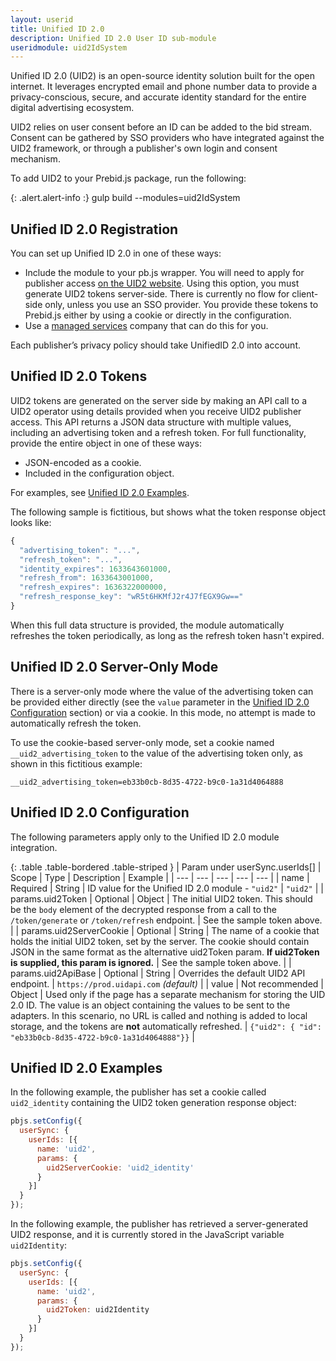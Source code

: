 ```yaml
---
layout: userid
title: Unified ID 2.0
description: Unified ID 2.0 User ID sub-module
useridmodule: uid2IdSystem
---
```


Unified ID 2.0 (UID2) is an open-source identity solution built for the open internet. It leverages encrypted email and phone number data to provide a privacy-conscious, secure, and accurate identity standard for the entire digital advertising ecosystem.

UID2 relies on user consent before an ID can be added to the bid stream. Consent can be gathered by SSO providers who have integrated against the UID2 framework, or through a publisher's own login and consent mechanism.

To add UID2 to your Prebid.js package, run the following:

{: .alert.alert-info :}
gulp build --modules=uid2IdSystem

## Unified ID 2.0 Registration

You can set up Unified ID 2.0 in one of these ways:

- Include the module to your pb.js wrapper. You will need to apply for publisher access [on the UID2 website](https://unifiedid.com/request-access). Using this option, you must generate UID2 tokens server-side. There is currently no flow for client-side only, unless you use an SSO provider. You provide these tokens to Prebid.js either by using a cookie or directly in the configuration.
- Use a [managed services](https://prebid.org/product-suite/managed-services/) company that can do this for you.

Each publisher’s privacy policy should take UnifiedID 2.0 into account.

## Unified ID 2.0 Tokens

UID2 tokens are generated on the server side by making an API call to a UID2 operator using details provided when you receive UID2 publisher access. This API returns a JSON data structure with multiple values, including an advertising token and a refresh token. For full functionality, provide the entire object in one of these ways:

- JSON-encoded as a cookie.
- Included in the configuration object.

For examples, see [Unified ID 2.0 Examples](#unified-id-20-examples).

The following sample is fictitious, but shows what the token response object looks like:

```javascript
{
  "advertising_token": "...",
  "refresh_token": "...",
  "identity_expires": 1633643601000,
  "refresh_from": 1633643001000,
  "refresh_expires": 1636322000000,
  "refresh_response_key": "wR5t6HKMfJ2r4J7fEGX9Gw=="
}
```

When this full data structure is provided, the module automatically refreshes the token periodically, as long as the refresh token hasn't expired.

## Unified ID 2.0 Server-Only Mode

There is a server-only mode where the value of the advertising token can be provided either directly (see the `value` parameter in the [Unified ID 2.0 Configuration](#unified-id-20-configuration) section) or via a cookie. In this mode, no attempt is made to automatically refresh the token.

To use the cookie-based server-only mode, set a cookie named `__uid2_advertising_token` to the value of the advertising token only, as shown in this fictitious example:

`__uid2_advertising_token=eb33b0cb-8d35-4722-b9c0-1a31d4064888`

## Unified ID 2.0 Configuration

The following parameters apply only to the Unified ID 2.0 module integration.

{: .table .table-bordered .table-striped }
| Param under userSync.userIds[] | Scope | Type | Description | Example |
| --- | --- | --- | --- | --- |
| name | Required | String | ID value for the Unified ID 2.0 module - `"uid2"` | `"uid2"` |
| params.uid2Token | Optional | Object | The initial UID2 token. This should be the `body` element of the decrypted response from a call to the `/token/generate` or `/token/refresh` endpoint. | See the sample token above. |
| params.uid2ServerCookie | Optional | String | The name of a cookie that holds the initial UID2 token, set by the server. The cookie should contain JSON in the same format as the alternative uid2Token param. **If uid2Token is supplied, this param is ignored.** | See the sample token above. |
| params.uid2ApiBase | Optional | String | Overrides the default UID2 API endpoint. | `https://prod.uidapi.com` _(default)_ |
| value | Not recommended | Object | Used only if the page has a separate mechanism for storing the UID 2.0 ID. The value is an object containing the values to be sent to the adapters. In this scenario, no URL is called and nothing is added to local storage, and the tokens are **not** automatically refreshed. | `{"uid2": { "id": "eb33b0cb-8d35-4722-b9c0-1a31d4064888"}}` |

## Unified ID 2.0 Examples

In the following example, the publisher has set a cookie called `uid2_identity` containing the UID2 token generation response object:

```javascript
pbjs.setConfig({
  userSync: {
    userIds: [{
      name: 'uid2',
      params: {
        uid2ServerCookie: 'uid2_identity'
      }
    }]
  }
});
```

In the following example, the publisher has retrieved a server-generated UID2 response, and it is currently stored in the JavaScript variable `uid2Identity`:

```javascript
pbjs.setConfig({
  userSync: {
    userIds: [{
      name: 'uid2',
      params: {
        uid2Token: uid2Identity
      }
    }]
  }
});
```
